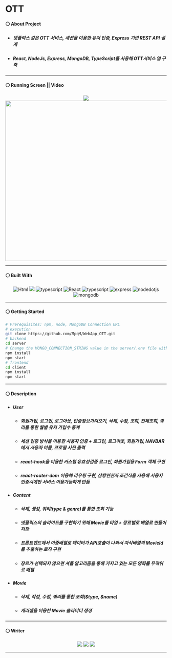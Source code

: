 # OTT
#### ⚪ About Project
* ##### 넷플릭스 같은 OTT 서비스, 세션을 이용한 유저 인증, Express 기반 REST API 설계
* ##### React, NodeJs, Express, MongoDB, TypeScript를 사용해 OTT서비스 앱 구축

- - -

#### ⚪ Running Screen || Video
<p align ="center">
  <a href="https://www.youtube.com/watch?v=Kf4-rXis8qU&t=2s"><img src ="https://img.shields.io/badge/youtube-FF0000.svg?&style=for-the-badge&logo=youtube&logoColor=white"/></a>
  </br>
  <img width="900" height="500" src="https://user-images.githubusercontent.com/79093184/259308302-5737a3ca-0587-4648-916a-88bf5ccc356d.png">
</p>

- - -

#### ⚪ Built With
<p align ="center">
   <img alt="Html" src ="https://img.shields.io/badge/HTML5-E34F26.svg?&style=for-the-badge&logo=HTML5&logoColor=white"/> <img src="https://img.shields.io/badge/CSS-1572B6?style=for-the-badge&logo=CSS3&logoColor=white"> <img alt="typescript" src ="https://img.shields.io/badge/typescript-3178C6.svg?&style=for-the-badge&logo=typescript&logoColor=white"/> <img alt="React" src ="https://img.shields.io/badge/react-61DAFB.svg?&style=for-the-badge&logo=React&logoColor=white"/> <img alt="typescript" src ="https://img.shields.io/badge/typescript-3178C6.svg?&style=for-the-badge&logo=typescript&logoColor=white"/> <img alt="express" src ="https://img.shields.io/badge/express-339933.svg?&style=for-the-badge&logo=express&logoColor=white"/> <img alt="nodedotjs" src ="https://img.shields.io/badge/nodejs-339933.svg?&style=for-the-badge&logo=nodedotjs&logoColor=white"/> <img alt="mongodb" src ="https://img.shields.io/badge/mongodb-339933.svg?&style=for-the-badge&logo=mongodb&logoColor=white"/>
</p>

- - -

#### ⚪ Getting Started
```bash
# Prerequisites: npm, node, MongoDB Connection URL
# execution
git clone https://github.com/MpqM/WebApp_OTT.git
# backend
cd server
# Change the MONGO_CONNECTION_STRING value in the server/.env file with yours
npm install
npm start
# frontend
cd client
npm install
npm start
```

- - -

#### ⚪ Description 
* ##### User
    * ##### 회원가입, 로그인, 로그아웃, 인증정보가져오기, 삭제, 수정, 조회, 전체조회, 쿼리를 통한 월별 유저 가입수 통계
    * ##### 세션 인증 방식을 이용한 사용자 인증 + 로그인, 로그아웃, 회원가입, NAVBAR에서 사용자 이름, 프로필 사진 출력
    * ##### react-hook을 이용한 커스텀 유효성검증 로그인, 회원가입용 Form 객체 구현
    * ##### react-router-dom 이용해 라우팅 구현, 삼항연산자 조건식을 사용해 사용자 인증시에만 서비스 이용가능하게 만듬
* ##### Content
   * ##### 삭제, 생성, 쿼리(type & genre)를 통한 조회 기능
   * ##### 넷플릭스의 슬라이드를 구현하기 위해 Movie를 타입 + 장르별로 배열로 만들어 저장
   * ##### 프론트엔드에서 이중배열로 데이터가 API호출이 나와서 자식배열의 MovieId를 추출하는 로직 구현
   * ##### 장르가 선택되지 않으면 셔플 알고리즘을 통해 가지고 있는 모든 영화를 무작위로 배열
* ##### Movie
    * ##### 삭제, 작성, 수정, 쿼리를 통한 조회($type, $name)
    * ##### 캐러셀을 이용한 Movie 슬라이더 생성

- - -

#### ⚪ Writer
<p align ="center">
  <img src ="https://img.shields.io/badge/gmail-EA4335.svg?&style=for-the-badge&logo=gmail&logoColor=white"/></a> <a href = "https://github.com/MpqM"><img src ="https://img.shields.io/badge/GitHub-181717.svg?&style=for-the-badge&logo=GitHub&logoColor=white"/></a> <a href = "https://MpqM.tistory.com/"> <img src ="https://img.shields.io/badge/tistory-000000.svg?&style=for-the-badge&logo=Tistory&logoColor=white"/></a>
</p>

- - -

